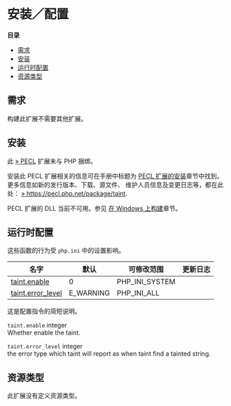 安装／配置
==========

**目录**

-   [需求](/taint/setup.html#需求)
-   [安装](/taint/setup.html#安装)
-   [运行时配置](/taint/setup.html#运行时配置)
-   [资源类型](/taint/setup.html#资源类型)

需求
----

构建此扩展不需要其他扩展。

安装
----

此 <a href="https://pecl.php.net/" class="link external">» PECL</a>
扩展未与 PHP 捆绑。

安装此 PECL 扩展相关的信息可在手册中标题为
<a href="/install/pecl.html" class="link">PECL 扩展的安装</a>章节中找到。更多信息如新的发行版本、下载、源文件、
维护人员信息及变更日志等，都在此处：
<a href="https://pecl.php.net/package/taint" class="link external">» https://pecl.php.net/package/taint</a>.

PECL 扩展的 DLL 当前不可用。参见
<a href="/install/windows/legacy/index.html#install.windows.legacy.building" class="link">在 Windows 上构建</a>章节。

运行时配置
----------

这些函数的行为受 `php.ini` 中的设置影响。

| 名字                                                            | 默认       | 可修改范围       | 更新日志 |
|-----------------------------------------------------------------|------------|------------------|----------|
| <a href="/taint/setup.html#" class="link">taint.enable</a>      | 0          | PHP\_INI\_SYSTEM |          |
| <a href="/taint/setup.html#" class="link">taint.error_level</a> | E\_WARNING | PHP\_INI\_ALL    |          |

这是配置指令的简短说明。

`taint.enable` <span class="type">integer</span>  
Whether enable the taint.

`taint.error_level` <span class="type">integer</span>  
the error type which taint will report as when taint find a tainted
string.

资源类型
--------

此扩展没有定义资源类型。
